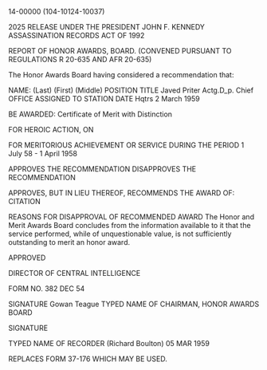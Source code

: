 14-00000
(104-10124-10037)

2025 RELEASE UNDER THE PRESIDENT JOHN F. KENNEDY ASSASSINATION RECORDS ACT OF 1992

REPORT OF HONOR AWARDS, BOARD.
(CONVENED PURSUANT TO REGULATIONS R 20-635 AND AFR 20-635)

The Honor Awards Board having considered a recommendation that:

NAME: (Last) (First) (Middle) POSITION TITLE
Javed Priter Actg.D_p. Chief
OFFICE ASSIGNED TO STATION DATE
Hqtrs 2 March 1959

BE AWARDED:
Certificate of Merit with Distinction

FOR HEROIC ACTION, ON

FOR MERITORIOUS ACHIEVEMENT OR SERVICE DURING THE PERIOD
1 July 58 - 1 April 1958

APPROVES THE RECOMMENDATION
DISAPPROVES THE RECOMMENDATION

APPROVES, BUT IN LIEU THEREOF, RECOMMENDS THE AWARD OF:
CITATION

REASONS FOR DISAPPROVAL OF RECOMMENDED AWARD
The Honor and Merit Awards Board concludes from the information available to it that the service performed, while of unquestionable value, is not sufficiently outstanding to merit an honor award.

APPROVED

DIRECTOR OF CENTRAL INTELLIGENCE

FORM NO. 382
DEC 54

SIGNATURE
Gowan Teague
TYPED NAME OF CHAIRMAN, HONOR AWARDS BOARD

SIGNATURE

TYPED NAME OF RECORDER
(Richard Boulton) 05 MAR 1959

REPLACES FORM 37-176
WHICH MAY BE USED.
